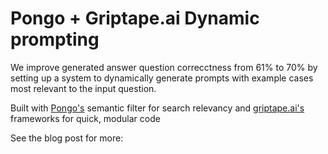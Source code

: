 # Pongo + Griptape.ai Dynamic prompting

We improve generated answer question correcctness from 61% to 70% by setting up a system to dynamically generate prompts with example cases most relevant to the input question.

Built with [Pongo's](https://www.pongoai.com) semantic filter for search relevancy and [griptape.ai's](griptape.ai) frameworks for quick, modular code

See the blog post for more: 
